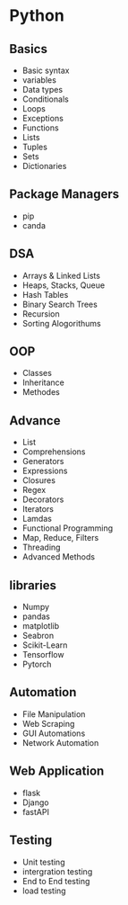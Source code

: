 # Python

## Basics
- Basic syntax
- variables
- Data types
- Conditionals
- Loops
- Exceptions
- Functions
- Lists
- Tuples
- Sets
- Dictionaries

## Package Managers
- pip
- canda

## DSA
- Arrays & Linked Lists
- Heaps, Stacks, Queue
- Hash Tables
- Binary Search Trees
- Recursion
- Sorting Alogorithums

## OOP
- Classes
- Inheritance
- Methodes

## Advance
- List
- Comprehensions
- Generators
- Expressions
- Closures
- Regex
- Decorators
- Iterators
- Lamdas
- Functional Programming
- Map, Reduce, Filters
- Threading
- Advanced Methods

## libraries
- Numpy
- pandas
- matplotlib
- Seabron
- Scikit-Learn
- Tensorflow
- Pytorch 

## Automation
- File Manipulation
- Web Scraping
- GUI Automations
- Network Automation

## Web Application
- flask
- Django
- fastAPI

## Testing
- Unit testing
- intergration testing
- End to End testing
- load testing
